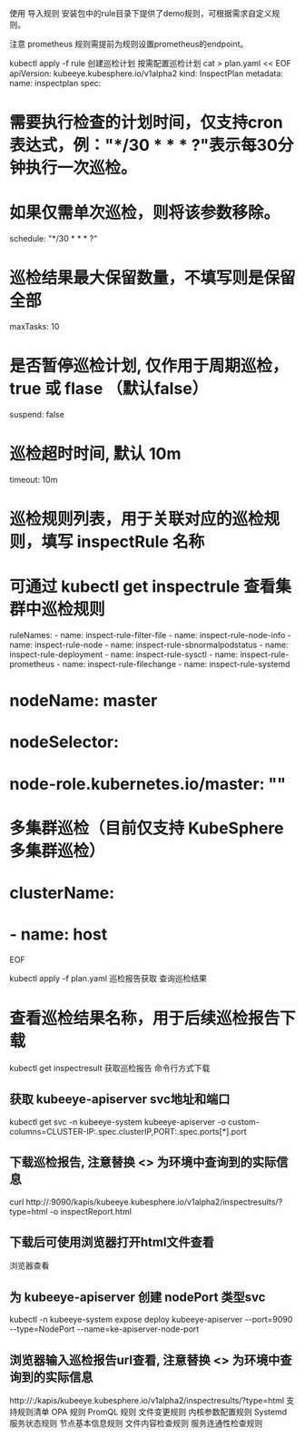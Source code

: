 使用
导入规则
安装包中的rule目录下提供了demo规则，可根据需求自定义规则。

注意 prometheus 规则需提前为规则设置prometheus的endpoint。

kubectl apply -f rule
创建巡检计划
按需配置巡检计划
cat > plan.yaml << EOF
apiVersion: kubeeye.kubesphere.io/v1alpha2
kind: InspectPlan
metadata:
  name: inspectplan
spec:
  # 需要执行检查的计划时间，仅支持cron表达式，例："*/30 * * * ?"表示每30分钟执行一次巡检。
  # 如果仅需单次巡检，则将该参数移除。
  schedule: "*/30 * * * ?"
  # 巡检结果最大保留数量，不填写则是保留全部
  maxTasks: 10 
  # 是否暂停巡检计划, 仅作用于周期巡检，true 或 flase （默认false）
  suspend: false
  # 巡检超时时间, 默认 10m
  timeout: 10m
  # 巡检规则列表，用于关联对应的巡检规则，填写 inspectRule 名称
  # 可通过 kubectl get inspectrule 查看集群中巡检规则
  ruleNames:
    - name: inspect-rule-filter-file
    - name: inspect-rule-node-info
    - name: inspect-rule-node
    - name: inspect-rule-sbnormalpodstatus 
    - name: inspect-rule-deployment
    - name: inspect-rule-sysctl
    - name: inspect-rule-prometheus
    - name: inspect-rule-filechange
    - name: inspect-rule-systemd
  # nodeName: master
  # nodeSelector:
  #   node-role.kubernetes.io/master: ""        
  # 多集群巡检（目前仅支持 KubeSphere 多集群巡检）
  # clusterName: 
  # - name: host
EOF


kubectl apply -f plan.yaml
巡检报告获取
查询巡检结果
# 查看巡检结果名称，用于后续巡检报告下载
kubectl get inspectresult
获取巡检报告
命令行方式下载
## 获取 kubeeye-apiserver svc地址和端口
kubectl get svc -n kubeeye-system kubeeye-apiserver -o custom-columns=CLUSTER-IP:.spec.clusterIP,PORT:.spec.ports[*].port

## 下载巡检报告, 注意替换 <> 为环境中查询到的实际信息
curl http://<svc-ip>:9090/kapis/kubeeye.kubesphere.io/v1alpha2/inspectresults/<result name>\?type\=html -o inspectReport.html

## 下载后可使用浏览器打开html文件查看
浏览器查看
## 为 kubeeye-apiserver 创建 nodePort 类型svc
kubectl -n kubeeye-system expose deploy kubeeye-apiserver --port=9090 --type=NodePort --name=ke-apiserver-node-port

## 浏览器输入巡检报告url查看, 注意替换 <> 为环境中查询到的实际信息
http://<node address>:<node port>/kapis/kubeeye.kubesphere.io/v1alpha2/inspectresults/<result name>?type=html
支持规则清单
OPA 规则
PromQL 规则
文件变更规则
内核参数配置规则
Systemd 服务状态规则
节点基本信息规则
文件内容检查规则
服务连通性检查规则